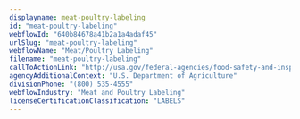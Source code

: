 ```yaml
---
displayname: meat-poultry-labeling
id: "meat-poultry-labeling"
webflowId: "640b84678a41b2a1a4adaf45"
urlSlug: "meat-poultry-labeling"
webflowName: "Meat/Poultry Labeling"
filename: "meat-poultry-labeling"
callToActionLink: "http://usa.gov/federal-agencies/food-safety-and-inspection-service"
agencyAdditionalContext: "U.S. Department of Agriculture"
divisionPhone: "(800) 535-4555"
webflowIndustry: "Meat and Poultry Labeling"
licenseCertificationClassification: "LABELS"
---
```

